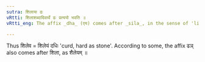 ```yaml
---
sutra: शिलाया ढः
vRtti: शिलाशब्दादिवार्थे ढः प्रत्ययो भवति ॥
vRtti_eng: The affix _dha_ (एय) comes after _sila_, in the sense of 'like this'.

---
```

Thus शिलेव = शिलेयं दधिः 'curd, hard as stone'. According to some, the affix ढञ् also comes after शिला, as शैलेयम् ॥